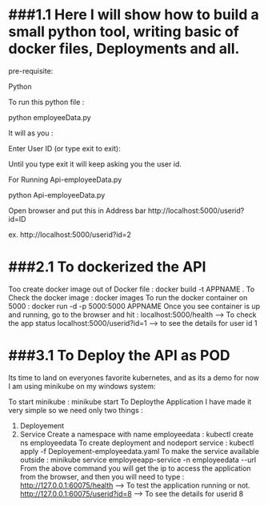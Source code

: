 ###1.1 Here I will show how to build a small python tool, writing basic of docker files, Deployments and all.
==================================================================================================================================================
pre-requisite:

  Python 
  
To run this python file :

python employeeData.py

It will as you : 

  Enter User ID (or type exit to exit):
  
Until you type exit it will keep asking you the user id.

For Running Api-employeeData.py

python Api-employeeData.py

Open browser and put this in Address bar http://localhost:5000/userid?id=ID 

ex. http://localhost:5000/userid?id=2


###2.1 To dockerized the API 
==================================================================================================================================================

Too create docker image out of Docker file : docker build -t APPNAME .
To Check the docker image : docker images
To run the docker container on 5000 : docker run -d -p 5000:5000 APPNAME
Once you see container is up and running, go to the browser and hit : 
localhost:5000/health  --> To check the app status
localhost:5000/userid?id=1 --> to see the details for user id 1

###3.1 To Deploy the API as POD
==================================================================================================================================================

Its time to land on everyones favorite kubernetes, and as its a demo for now I am using minikube on my windows system:

To start minikube : minikube start
To Deploythe Application I have made it very simple so we need only two things :
1. Deployement
2. Service
Create a namespace with name employeedata : kubectl create ns employeedata
To create deployment and nodeport service : kubectl apply -f Deployement-employeedata.yaml
To make the service available outside : minikube service employeeapp-service -n employeedata --url
From the above command you will get the ip to access the application from the browser, and then you will need to type :
http://127.0.0.1:60075/health --> To test the application running or not.
http://127.0.0.1:60075/userid?id=8 --> To see the details for userid 8

